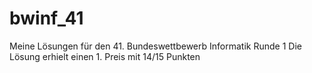# bwinf_41
Meine Lösungen für den 41. Bundeswettbewerb Informatik Runde 1 
Die Lösung erhielt einen 1. Preis mit 14/15 Punkten
